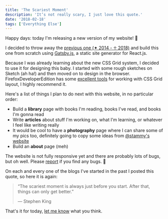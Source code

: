 ```yaml
---
title: 'The Scariest Moment'
description: 'It’s not really scary, I just love this quote.'
date: '2018-02-18'
tags: ['Everything Else']
---
```


Happy days: today I'm releasing a new version of my website! 🎉

I decided to throw away the [previous one (✦ 2014 - ♱ 2018)](https://github.com/edmundojr/edmundojr-2014) and build this one from scratch using [Gatsby.js](https://www.gatsbyjs.org/), a static site generator for React.js.

Because I was already learning about the new CSS Grid system, I decided to use it for designing this baby. I started with some rough sketches on Sketch (ah ha!) and then moved on to design in the browser. FirefoxDeveloperEdition has some [excellent tools](https://mozilladevelopers.github.io/playground/css-grid) for working with CSS Grid layout, I highly recommend it.

Here's a list of things I plan to do next with this website, in no particular order:

- Build a **library** page with books I'm reading, books I've read, and books I'm gonna read
- Write **articles** about stuff I'm working on, what I'm learning, or whatever I feel like writing really
- It would be cool to have a **photography** page where I can share some of my pics too, definitely going to copy some ideas from [@stammy's website](https://paulstamatiou.com/photos/)
- Build an **about** page (meh)

The website is not fully responsive yet and there are probably lots of bugs, but oh well. Please [report](https://github.com/edmundojr/edmundojr.github.io/issues/new) if you find any bugs. 🐛

On each and every one of the blogs I've started in the past I posted this quote, so here it is again:

> “The scariest moment is always just before you start. After that, things can only get better.”
>
> <footer>— Stephen King</footer>

That's it for today, [let me know](https://twitter.com/edmundojr_) what you think.
